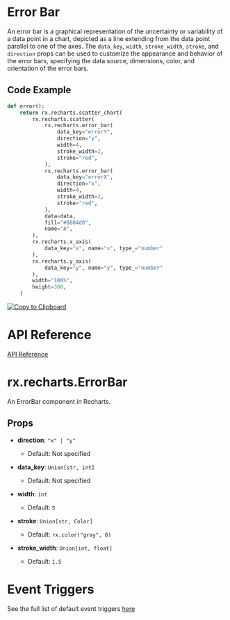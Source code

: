 # Error Bar

An error bar is a graphical representation of the uncertainty or variability of a data point in a chart, depicted as a line extending from the data point parallel to one of the axes. The `data_key`, `width`, `stroke_width`, `stroke`, and `direction` props can be used to customize the appearance and behavior of the error bars, specifying the data source, dimensions, color, and orientation of the error bars.

## Code Example

```python
def error():
    return rx.recharts.scatter_chart(
        rx.recharts.scatter(
            rx.recharts.error_bar(
                data_key="errorY",
                direction="y",
                width=4,
                stroke_width=2,
                stroke="red",
            ),
            rx.recharts.error_bar(
                data_key="errorX",
                direction="x",
                width=4,
                stroke_width=2,
                stroke="red",
            ),
            data=data,
            fill="#8884d8",
            name="A",
        ),
        rx.recharts.x_axis(
            data_key="x", name="x", type_="number"
        ),
        rx.recharts.y_axis(
            data_key="y", name="y", type_="number"
        ),
        width="100%",
        height=300,
    )
```

[![Copy to Clipboard](https://raw.githubusercontent.com/alibabacloudqinglang/qlua/main/assets/copy.svg)](https://reflex.dev/docs/library/graphing/charts/errorbar/#api-reference)

# API Reference

[API Reference](https://reflex.dev/docs/library/graphing/charts/errorbar/#rx.recharts.errorbar)

# rx.recharts.ErrorBar

An ErrorBar component in Recharts.

## Props

- **direction**: `"x" | "y"`  
  - Default: Not specified

- **data_key**: `Union[str, int]`  
  - Default: Not specified

- **width**: `int`  
  - Default: `5`

- **stroke**: `Union[str, Color]`  
  - Default: `rx.color("gray", 8)`

- **stroke_width**: `Union[int, float]`  
  - Default: `1.5`

# Event Triggers

See the full list of default event triggers [here](https://reflex.dev/docs/api-reference/event-triggers/)